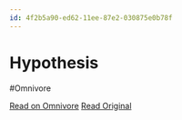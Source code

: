 ```yaml
---
id: 4f2b5a90-ed62-11ee-87e2-030875e0b78f
---
```


# Hypothesis
#Omnivore

[Read on Omnivore](https://omnivore.app/me/hypothesis-18e87956443)
[Read Original](https://hypothes.is/a/NwyMPO1SEe6ztq9kocXjhw)

